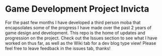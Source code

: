# Game Development Project Invicta
For the past few months I have developed a third person moba that encapsolates some of the progress I have made over the past 2 years of game design and development. This repo is the home of updates and progression on the project. Check out the Issues section to see what I have worked on thus far, as well as the Wiki tab for a dev blog type view! Please feel free to leave feedback in the issues tab, thanks!

